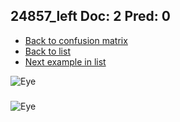 ## 24857_left Doc: 2 Pred: 0
- [Back to confusion matrix](https://github.com/juliandewit/kaggle_retinopathy/blob/master/matrix.md)
- [Back to list](https://github.com/juliandewit/kaggle_retinopathy/blob/master/lists/20/list.md)
- [Next example in list](https://github.com/juliandewit/kaggle_retinopathy/blob/master/lists/20/24/24867_left.md)

![Eye](https://retinopaty.blob.core.windows.net/size1024/24857_left_2.jpeg)

### 

![Eye]()
